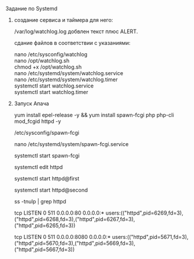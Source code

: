 Задание по Systemd

1. создание сервиса и таймера для него:
   
   /var/log/watchlog.log добвлен текст плюс ALERT.
   
   сдание файлов в соответствии с указаниями:
   
   nano /etc/sysconfig/watchlog              
   nano /opt/watchlog.sh                        
   chmod +x /opt/watchlog.sh                    
   nano /etc/systemd/system/watchlog.service    
   nano /etc/systemd/system/watchlog.timer      
   systemctl start watchlog.service   
   systemctl start watchlog.timer
  
2. Запуск Апача

   yum install epel-release -y && yum install spawn-fcgi php php-cli mod_fcgid httpd -y
   
   /etc/sysconfig/spawn-fcgi
      
   nano /etc/systemd/system/spawn-fcgi.service
   
   systemctl start spawn-fcgi
   
   systemctl edit httpd
   
   systemctl start httpd@first
   
   systemctl start httpd@second
    
   ss -tnulp | grep httpd
   
   tcp   LISTEN 0      511          0.0.0.0:80        0.0.0.0:*    users:(("httpd",pid=6269,fd=3),("httpd",pid=6268,fd=3),("httpd",pid=6267,fd=3),("httpd",pid=6265,fd=3))
   
   tcp   LISTEN 0      511          0.0.0.0:8080      0.0.0.0:*    users:(("httpd",pid=5671,fd=3),("httpd",pid=5670,fd=3),("httpd",pid=5669,fd=3),("httpd",pid=5667,fd=3))